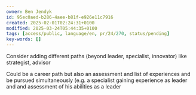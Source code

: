 ```yaml
---
owner: Ben Jendyk
id: 95ec0aed-b286-4aee-b81f-e926e11c7916
created: 2025-02-01T02:24:31+0100
modified: 2025-03-24T05:44:35+0100
tags: [access/public, language/en, pr/24/270, status/pending]
key-words: []
---
```


Consider adding different paths (beyond leader, specialist, innovator) like strategist, advisor

Could be a career path but also an assessment and list of experiences and be pursued simultaneously (e.g. a specialist gaining experience as leader and and assessment of his abilities as a leader 
